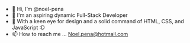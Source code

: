 - 👋 Hi, I’m @noel-pena
- 👀 I'm an aspiring dynamic Full-Stack Developer
- 💞️ With a keen eye for design and a solid command of HTML, CSS, and JavaScript :D 
- 📫 How to reach me ... Noel.pena@hotmail.com


